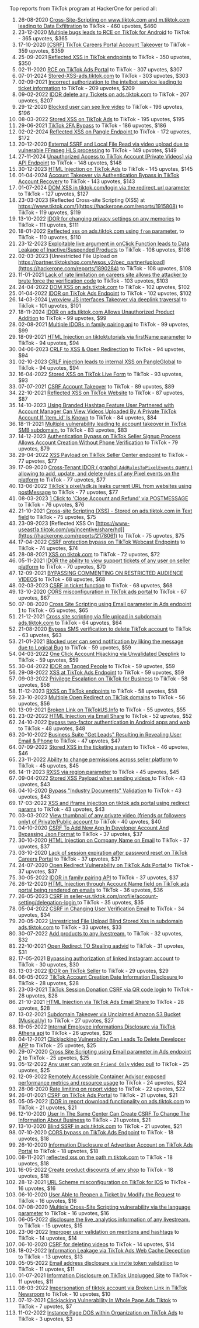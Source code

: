 Top reports from TikTok program at HackerOne for period all:

1. 26-08-2020 [Cross-Site-Scripting on www.tiktok.com and m.tiktok.com leading to Data Exfiltration](https://hackerone.com/reports/968082) to TikTok - 460 upvotes, $460
2. 23-12-2020 [Multiple bugs leads to RCE on TikTok for Android](https://hackerone.com/reports/1065500) to TikTok - 365 upvotes, $365
3. 17-10-2020 [[CSRF] TikTok Careers Portal Account Takeover](https://hackerone.com/reports/1010522) to TikTok - 359 upvotes, $359
4. 25-09-2021 [Reflected XSS in TikTok endpoints](https://hackerone.com/reports/1350887) to TikTok - 350 upvotes, $350
5. 02-11-2020 [RCE on TikTok Ads Portal](https://hackerone.com/reports/1024575) to TikTok - 307 upvotes, $307
6. 07-01-2024 [Stored-XSS-ads.tiktok.com](https://hackerone.com/reports/2306491) to TikTok - 303 upvotes, $303
7. 02-09-2021 [Incorrect authorization to the intelbot service leading to ticket information](https://hackerone.com/reports/1328546) to TikTok - 209 upvotes, $209
8. 09-02-2022 [IDOR delete any Tickets on ads.tiktok.com](https://hackerone.com/reports/1475520) to TikTok - 207 upvotes, $207
9. 29-12-2020 [Blocked user can see live video](https://hackerone.com/reports/1067967) to TikTok - 196 upvotes, $196
10. 08-03-2022 [Stored XSS on TikTok Ads](https://hackerone.com/reports/1504202) to TikTok - 195 upvotes, $195
11. 29-06-2021 [TikTok 2FA Bypass](https://hackerone.com/reports/1247108) to TikTok - 186 upvotes, $186
12. 02-02-2024 [Reflected XSS on Pangle Endpoint ](https://hackerone.com/reports/2352968) to TikTok - 172 upvotes, $172
13. 20-12-2020 [External SSRF and Local File Read via video upload due to vulnerable FFmpeg HLS processing](https://hackerone.com/reports/1062888) to TikTok - 149 upvotes, $149
14. 27-11-2024 [Unauthorized Access to TikTok Account [Private Videos] via API Endpoint](https://hackerone.com/reports/2868084) to TikTok - 148 upvotes, $148
15. 30-12-2023 [HTML Injection on TikTok Ads](https://hackerone.com/reports/2299529) to TikTok - 145 upvotes, $145
16. 01-04-2024 [Account Takeover via Authentication Bypass in TikTok Account Recovery](https://hackerone.com/reports/2443228) to TikTok - 143 upvotes, $143
17. 01-07-2024 [DOM XSS in tiktok.com/login via the redirect_url parameter](https://hackerone.com/reports/2583874) to TikTok - 127 upvotes, $127
18. 23-03-2023 [Reflected Cross-site Scripting (XSS) at https://www.tiktok.com/](https://hackerone.com/reports/1915808) to TikTok - 119 upvotes, $119
19. 13-10-2022 [IDOR for changing privacy settings on any memories](https://hackerone.com/reports/1733627) to TikTok - 111 upvotes, $111
20. 18-01-2022 [Reflected xss on ads.tiktok.com using `from` parameter.](https://hackerone.com/reports/1452375) to TikTok - 110 upvotes, $110
21. 23-12-2023 [Exploitable live argument in onClick Function leads to Data Leakage of Inactive/Suspended Products](https://hackerone.com/reports/2295958) to TikTok - 108 upvotes, $108
22. 02-03-2023 [Unrestricted File Upload on https://partner.tiktokshop.com/wsos_v2/oec_partner/upload](https://hackerone.com/reports/1890284) to TikTok - 108 upvotes, $108
23. 11-01-2021 [Lack of rate limitation on careers site allows the attacker to brute force the verification code](https://hackerone.com/reports/1075827) to TikTok - 103 upvotes, $103
24. 24-04-2022 [DOM XSS on ads.tiktok.com](https://hackerone.com/reports/1549451) to TikTok - 102 upvotes, $102
25. 01-04-2022 [IDOR on TikTok Ads Endpoint](https://hackerone.com/reports/1527906) to TikTok - 102 upvotes, $102
26. 14-03-2024 [Lynxview JS interfaces Takeover via deeplink traversal](https://hackerone.com/reports/2417516) to TikTok - 101 upvotes, $101
27. 18-11-2024 [IDOR on ads.tiktok.com Allows Unauthorized Product Addition](https://hackerone.com/reports/2848610) to TikTok - 99 upvotes, $99
28. 02-08-2021 [Multiple IDORs in family pairing api](https://hackerone.com/reports/1286332) to TikTok - 99 upvotes, $99
29. 18-09-2021 [HTML Injection on tiktoktutorials via firstName parameter](https://hackerone.com/reports/1343492) to TikTok - 94 upvotes, $94
30. 04-06-2023 [CRLF to XSS & Open Redirection](https://hackerone.com/reports/2012519) to TikTok - 94 upvotes, $94
31. 02-10-2023 [CRLF injection leads to internal XSS on PangleGlobal](https://hackerone.com/reports/2189960) to TikTok - 94 upvotes, $94
32. 16-04-2022 [Stored XSS on TikTok Live Form](https://hackerone.com/reports/1542703) to TikTok - 93 upvotes, $93
33. 07-07-2021 [CSRF Account Takeover](https://hackerone.com/reports/1253462) to TikTok - 89 upvotes, $89
34. 22-10-2021 [Reflected XSS on TikTok Website](https://hackerone.com/reports/1378413) to TikTok - 87 upvotes, $87
35. 14-10-2023 [Using Branded Hashtag Feature User Partnered with Account Manager Can View Videos Uploaded By A Private TikTok Account If 'item_id' Is Known](https://hackerone.com/reports/2209429) to TikTok - 84 upvotes, $84
36. 18-11-2021 [Multiple vulnerability leading to account takeover in TikTok SMB subdomain.](https://hackerone.com/reports/1404612) to TikTok - 83 upvotes, $83
37. 14-12-2023 [Authentication Bypass on TikTok Seller Signup Process Allows Account Creation Without Phone Verification](https://hackerone.com/reports/2286745) to TikTok - 79 upvotes, $79
38. 29-04-2022 [XSS Payload on TikTok Seller Center endpoint](https://hackerone.com/reports/1554048) to TikTok - 77 upvotes, $77
39. 17-09-2020 [Cross-Tenant IDOR ( graphql `AddRulesToPixelEvents` query ) allowing to add, update, and delete rules of any Pixel events on the platform](https://hackerone.com/reports/984965) to TikTok - 77 upvotes, $77
40. 13-06-2022 [TikTok's pixel/sdk.js leaks current URL from websites using postMessage](https://hackerone.com/reports/1598749) to TikTok - 77 upvotes, $77
41. 08-03-2023 [1 Click to 'Close Account and Refund' via POSTMESSAGE](https://hackerone.com/reports/1897443) to TikTok - 76 upvotes, $76
42. 21-10-2021 [Cross-site Scripting (XSS) - Stored on ads.tiktok.com in Text  field](https://hackerone.com/reports/1376961) to TikTok - 75 upvotes, $75
43. 23-09-2023 [Reflected XSS On [https://www-useast1a.tiktok.com/ug/incentive/share/hd]](https://hackerone.com/reports/2178061) to TikTok - 75 upvotes, $75
44. 17-04-2022 [CSRF protection bypass on TikTok Webcast Endpoints](https://hackerone.com/reports/1543234) to TikTok - 74 upvotes, $74
45. 28-08-2021 [XSS on tiktok.com](https://hackerone.com/reports/1322104) to TikTok - 72 upvotes, $72
46. 05-11-2021 [IDOR the ability to view support tickets of any user on seller platform](https://hackerone.com/reports/1392630) to TikTok - 70 upvotes, $70
47. 12-09-2021 [BYPASSING COMMENTING ON RESTRICTED  AUDIENCE VIDEOS](https://hackerone.com/reports/1337351) to TikTok - 68 upvotes, $68
48. 02-03-2023 [CSRF in ticket function](https://hackerone.com/reports/1890310) to TikTok - 68 upvotes, $68
49. 13-10-2020 [CORS misconfiguration in TikTok ads portal ](https://hackerone.com/reports/1006524) to TikTok - 67 upvotes, $67
50. 07-08-2020 [Cross Site Scripting using Email parameter in Ads endpoint 1](https://hackerone.com/reports/953041) to TikTok - 65 upvotes, $65
51. 21-12-2021 [Cross site scripting via file upload in subdomain ads.tiktok.com](https://hackerone.com/reports/1433125) to TikTok - 64 upvotes, $64
52. 21-08-2020 [Bypass SMS verification to delete TikTok account](https://hackerone.com/reports/964467) to TikTok - 63 upvotes, $63
53. 21-01-2021 [Blocked user can send notification by liking the message due to Logical Bug](https://hackerone.com/reports/1083421) to TikTok - 59 upvotes, $59
54. 04-03-2022 [One Click Account Hijacking via Unvalidated Deeplink](https://hackerone.com/reports/1500614) to TikTok - 59 upvotes, $59
55. 30-04-2022 [IDOR on Tagged People](https://hackerone.com/reports/1555376) to TikTok - 59 upvotes, $59
56. 29-08-2022 [XSS at TikTok Ads Endpoint](https://hackerone.com/reports/1683129) to TikTok - 59 upvotes, $59
57. 09-03-2022 [Privilege Escalation on TikTok for Business](https://hackerone.com/reports/1505567) to TikTok - 58 upvotes, $58
58. 11-12-2023 [RXSS on TikTok endpoints](https://hackerone.com/reports/2280863) to TikTok - 58 upvotes, $58
59. 23-10-2023 [Multiple Open Redirect on TikTok domains](https://hackerone.com/reports/2221547) to TikTok - 56 upvotes, $56
60. 13-09-2021 [Broken Link on TikTokUS.Info](https://hackerone.com/reports/1338457) to TikTok - 55 upvotes, $55
61. 23-02-2022 [HTML Injection via Email Share](https://hackerone.com/reports/1490311) to TikTok - 52 upvotes, $52
62. 24-10-2022 [bypass two-factor authentication in Android apps and web](https://hackerone.com/reports/1747978) to TikTok - 48 upvotes, $48
63. 20-10-2022 [Business Suite "Get Leads" Resulting in Revealing User Email & Phone](https://hackerone.com/reports/1744194) to TikTok - 47 upvotes, $47
64. 07-09-2022 [Stored XSS in the ticketing system](https://hackerone.com/reports/1694037) to TikTok - 46 upvotes, $46
65. 23-11-2022 [Ability to change permissions across seller platform](https://hackerone.com/reports/1783001) to TikTok - 45 upvotes, $45
66. 14-11-2023 [RXSS via region parameter](https://hackerone.com/reports/2251191) to TikTok - 45 upvotes, $45
67. 09-04-2022 [Stored XSS Payload when sending videos ](https://hackerone.com/reports/1536046) to TikTok - 43 upvotes, $43
68. 04-10-2020 [Bypass "Industry Documents" Validation](https://hackerone.com/reports/997514) to TikTok - 43 upvotes, $43
69. 17-03-2022 [XSS and iframe injection on tiktok ads portal using redirect params](https://hackerone.com/reports/1514554) to TikTok - 43 upvotes, $43
70. 03-03-2022 [View thumbnail of any private video (friends or followers only) of Private/Public account ](https://hackerone.com/reports/1498353) to TikTok - 40 upvotes, $40
71. 04-10-2020 [CSRF To Add New App In Developer Account And Bypassing Json Format](https://hackerone.com/reports/997615) to TikTok - 37 upvotes, $37
72. 30-10-2020 [HTML Injection on Company Name on Email](https://hackerone.com/reports/1022655) to TikTok - 37 upvotes, $37
73. 03-10-2020 [Lack of session expiration after password reset on TikTok Careers Portal](https://hackerone.com/reports/997127) to TikTok - 37 upvotes, $37
74. 24-07-2020 [Open Redirect Vulnerability on TikTok Ads Portal ](https://hackerone.com/reports/948150) to TikTok - 37 upvotes, $37
75. 30-05-2022 [IDOR in family pairing API](https://hackerone.com/reports/1586950) to TikTok - 37 upvotes, $37
76. 26-12-2020 [HTML Injection through Account Name field on TikTok ads portal being rendered on emails](https://hackerone.com/reports/1066607) to TikTok - 36 upvotes, $36
77. 26-05-2023 [CSRF in seller-us.tiktok.com/profile/account-setting/delegation-login ](https://hackerone.com/reports/2002352) to TikTok - 35 upvotes, $35
78. 05-04-2022 [CSRF in Changing User Verification Email](https://hackerone.com/reports/1531235) to TikTok - 34 upvotes, $34
79. 20-05-2022 [Unrestricted File Upload Blind Stored Xss  in subdomain ads.tiktok.com](https://hackerone.com/reports/1577370) to TikTok - 33 upvotes, $33
80. 30-07-2022 [Add products to any livestream.](https://hackerone.com/reports/1654657) to TikTok - 32 upvotes, $32
81. 22-10-2021 [Open Redirect TO  Stealing aadvid](https://hackerone.com/reports/1378533) to TikTok - 31 upvotes, $31
82. 17-05-2021 [Bypassing authorization of linked Instagram account](https://hackerone.com/reports/1199965) to TikTok - 30 upvotes, $30
83. 13-03-2022 [IDOR on TikTok Seller](https://hackerone.com/reports/1509057) to TikTok - 29 upvotes, $29
84. 06-05-2022 [TikTok Account Creation Date Information Disclosure ](https://hackerone.com/reports/1562020) to TikTok - 28 upvotes, $28
85. 23-03-2021 [TikTok Session Donation CSRF via QR code login](https://hackerone.com/reports/1133661) to TikTok - 28 upvotes, $28
86. 21-10-2021 [HTML Injection via TikTok Ads Email Share ](https://hackerone.com/reports/1376990) to TikTok - 28 upvotes, $28
87. 13-02-2021 [Subdomain Takeover via Unclaimed Amazon S3 Bucket (Musical.ly)](https://hackerone.com/reports/1102537) to TikTok - 27 upvotes, $27
88. 19-05-2022 [Internal Employee informations Disclosure via TikTok Athena api](https://hackerone.com/reports/1575560) to TikTok - 26 upvotes, $26
89. 04-12-2021 [Clickjacking Vulnerability Can Leads To Delete Developer APP](https://hackerone.com/reports/1416612) to TikTok - 25 upvotes, $25
90. 29-07-2020 [Cross Site Scripting using Email parameter in Ads endpoint 2](https://hackerone.com/reports/946160) to TikTok - 25 upvotes, $25
91. 05-12-2022 [Any user can vote on `Friend Only` video pull](https://hackerone.com/reports/1793940) to TikTok - 25 upvotes, $25
92. 12-09-2022 [Remotely Accessible Container Advisor exposed performance metrics and resource usage](https://hackerone.com/reports/1697599) to TikTok - 24 upvotes, $24
93. 28-06-2020 [Rate limiting on report video](https://hackerone.com/reports/948146) to TikTok - 22 upvotes, $22
94. 26-01-2021 [CSRF on TikTok Ads Portal](https://hackerone.com/reports/1087436) to TikTok - 21 upvotes, $21
95. 05-05-2022 [IDOR in report download functionality on ads.tiktok.com](https://hackerone.com/reports/1559739) to TikTok - 21 upvotes, $21
96. 12-10-2020 [User In The Same Center Can Create CSRF To Change The Information About Business](https://hackerone.com/reports/1006306) to TikTok - 21 upvotes, $21
97. 13-10-2020 [Blind SSRF in ads.tiktok.com](https://hackerone.com/reports/1006599) to TikTok - 21 upvotes, $21
98. 07-10-2020 [CORS bypass on TikTok Ads Endpoint](https://hackerone.com/reports/1001951) to TikTok - 18 upvotes, $18
99. 26-10-2020 [Information Disclosure of Advertiser Account on TikTok Ads Portal](https://hackerone.com/reports/1018608) to TikTok - 18 upvotes, $18
100. 08-11-2021 [reflected xss on the path m.tiktok.com](https://hackerone.com/reports/1394440) to TikTok - 18 upvotes, $18
101. 16-05-2022 [Create product discounts of any shop](https://hackerone.com/reports/1571578) to TikTok - 18 upvotes, $18
102. 28-12-2021 [URL Scheme misconfiguration on TikTok for IOS](https://hackerone.com/reports/1437294) to TikTok - 16 upvotes, $16
103. 06-10-2020 [User Able to Reopen a Ticket by Modify the Request](https://hackerone.com/reports/998993) to TikTok - 16 upvotes, $16
104. 07-08-2020 [Multiple Cross-Site Scripting vulnerability via the language parameter](https://hackerone.com/reports/953053) to TikTok - 16 upvotes, $16
105. 06-05-2022 [disclosure the live_analytics information of any livestream.](https://hackerone.com/reports/1561299) to TikTok - 15 upvotes, $15
106. 23-06-2022 [Improper user validation on mentions and hashtags](https://hackerone.com/reports/1610316) to TikTok - 14 upvotes, $14
107. 06-10-2020 [CSRF for deleting videos](https://hackerone.com/reports/998979) to TikTok - 14 upvotes, $14
108. 18-02-2022 [Information Leakage via TikTok Ads Web Cache Deception](https://hackerone.com/reports/1484468) to TikTok - 13 upvotes, $13
109. 05-05-2022 [Email address disclosure via invite token validatiion](https://hackerone.com/reports/1560072) to TikTok - 11 upvotes, $11
110. 01-07-2021 [Information Disclosure on TikTok Unplugged Site](https://hackerone.com/reports/1249050) to TikTok - 11 upvotes, $11
111. 08-03-2022 [Impersonation of tiktok account via Broken Link in TikTok Newsroom](https://hackerone.com/reports/1504294) to TikTok - 10 upvotes, $10
112. 07-12-2021 [Clickjacking Vulnerability In Whole Page Ads Tiktok](https://hackerone.com/reports/1418857) to TikTok - 7 upvotes, $7
113. 11-02-2022 [Instance Page DOS  within Organization on TikTok Ads](https://hackerone.com/reports/1478930) to TikTok - 3 upvotes, $3
